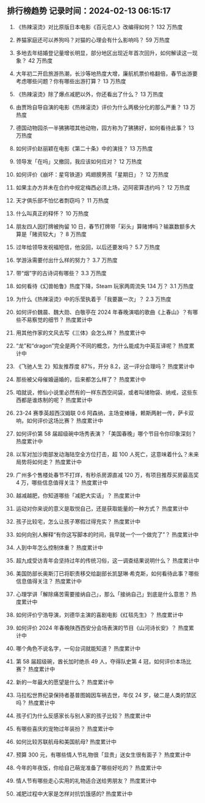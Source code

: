 
## 排行榜趋势 记录时间：2024-02-13 06:15:17
  
  1. 《热辣滚烫》对比原版日本电影《百元恋人》改编得如何？ 132 万热度
    
  2. 养猫家庭还可以养狗吗？对猫的心理会有什么影响吗？ 59 万热度
    
  3. 多地去年结婚登记量增长明显，部分地区出现近年首次回升，如何解读这一现象？ 42 万热度
    
  4. 大年初二开启旅游热潮，长沙等地热度大增，廉航机票价格翻倍，春节出游要考虑哪些问题？你有哪些出游打算？ 13 万热度
    
  5. 《热辣滚烫》除了爆点减肥以外，你还看出了什么？ 13 万热度
    
  6. 由贾玲自导自演的电影《热辣滚烫》评价为什么两极分化的那么严重？ 13 万热度
    
  7. 德国动物园杀一半狒狒喂其他动物，园方称为了狒狒好，如何看待此事？ 13 万热度
    
  8. 如何评价赵丽颖在电影《第二十条》中的演技？ 13 万热度
    
  9. 领导发「在吗」又撤回，我应该如何应对？ 12 万热度
    
  10. 如何评价《崩坏：星穹铁道》鸡翅膀男孩「星期日」？ 12 万热度
    
  11. 如果主办方并未在合约中规定梅西必须上场，迈阿密算违约吗？ 12 万热度
    
  12. 天才俱乐部不怕忆者剽窃吗？ 11 万热度
    
  13. 什么叫真正的释怀？ 10 万热度
    
  14. 朋友四人因打牌被拘留 10 日，春节打牌带「彩头」算赌博吗？输赢数额多大算是「赌资较大」？ 8 万热度
    
  15. 过年给领导发祝福短信，他没回，以后还要发吗？ 5.7 万热度
    
  16. 学游泳需要付出什么样的努力？ 3.7 万热度
    
  17. 带“烟”字的古诗词有哪些？ 3.3 万热度
    
  18. 如何看待《幻兽帕鲁》热度下降，Steam 玩家两周流失 134 万？ 3.1 万热度
    
  19. 为什么《热辣滚烫》中的乐莹执着于「我要赢一次」？ 2.3 万热度
    
  20. 如何评价魏晨、魏大勋、白敬亭在 2024 年春晚演唱的歌曲《上春山》？有哪些不易察觉的细节？ 热度累计中
    
  21. 用其他作家的文风去写《三体》会怎么样？ 热度累计中
    
  22. “龙”和“dragon”完全是两个不同的概念，为什么能成为中英互译呢？ 热度累计中
    
  23. 《飞驰人生 2》知友推荐度 87%，开分 8.2，这一评分合理吗？ 热度累计中
    
  24. 那些被父母催婚逼婚的，后来都怎么样了？ 热度累计中
    
  25. 咱就说，修仙小说里必然有的一样东西空间袋，或者叫储物袋、纳戒，这些东西都是谁炼制的呢？ 热度累计中
    
  26. 23-24 赛季英超西汉姆联 0:6 阿森纳，主场变棒锤，赖斯两射一传，萨卡双响，如何评价这场比赛？ 热度累计中
    
  27. 如何评价第 58 届超级碗中场秀表演？「美国春晚」哪个节目令你印象深刻？ 热度累计中
    
  28. 以军对加沙南部发动海陆空全方位打击，超 100 人死亡，这意味着什么？未来局势将如何走？ 热度累计中
    
  29. 广州多个售楼处春节不打烊，有秒杀房源直减 120 万，有项目推荐买房最高奖 4 万，哪些信息值得关注？ 热度累计中
    
  30. 越减越肥，你知道哪些「减肥大实话」？ 热度累计中
    
  31. 运动对你来说的意义是取悦自己，还是获取能量的一种方式？ 热度累计中
    
  32. 孩子比较宅，怎么让孩子寒假过得充实？ 热度累计中
    
  33. 如何向别人解释“有你这写脚本的时间，我早就一个一个做完了”？ 热度累计中
    
  34. 人到中年怎么控制体重？ 热度累计中
    
  35. 超九成受访青年会坚持过年的传统习俗，这一调查结果说明什么？ 热度累计中
    
  36. 美国防部长奥斯汀已将职责移交给副部长凯瑟琳·希克斯，如何看待此事？哪些信息值得关注？ 热度累计中
    
  37. 心理学讲「解除痛苦需要接纳自己」，那么「接纳自己」到底是什么意思？ 热度累计中
    
  38. 如何评价宁浩导演，刘德华主演的喜剧电影《红毯先生》？ 热度累计中
    
  39. 如何评价 2024 年春晚陕西西安分会场表演的节目《山河诗长安》？ 热度累计中
    
  40. 哪个角色不说名字，一句台词就能知道？ 热度累计中
    
  41. 第 58 届超级碗，酋长加时绝杀 49 人，夺得队史第 4 冠，如何评价本场比赛？ 热度累计中
    
  42. 新的一年最大的愿望是什么？ 热度累计中
    
  43. 马拉松世界纪录保持者基普图姆因车祸去世，年仅 24 岁，破二是人类的禁区吗？ 热度累计中
    
  44. 孩子们为什么反感家长与别人家的孩子比较？ 热度累计中
    
  45. 有哪些喜庆的宠物过年装扮？ 热度累计中
    
  46. 如何比较苏联航母和美国航母? 热度累计中
    
  47. 预算 300 元，有哪些情人节礼物很「显贵」送女生很有面子？ 热度累计中
    
  48. 今年的年夜饭，你给自己萌宠准备了哪些好吃的？ 热度累计中
    
  49. 情人节有哪些走心实用的礼物适合送给男朋友？ 热度累计中
    
  50. 减肥过程中大家是怎样对抗饥饿感的? 热度累计中
    